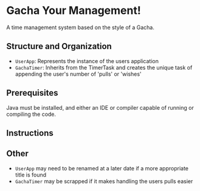 # Gacha Your Management!
A time management system based on the style of a Gacha. 

## Structure and Organization
- `UserApp`: Represents the instance of the users application
- `GachaTimer`: Inherits from the TimerTask and creates the unique task of appending the user's number of 'pulls' or 'wishes'

## Prerequisites
Java must be installed, and either an IDE or compiler capable of running or compiling the code. 

## Instructions

## Other
- `UserApp` may need to be renamed at a later date if a more appropriate title is found
- `GachaTimer` may be scrapped if it makes handling the users pulls easier
